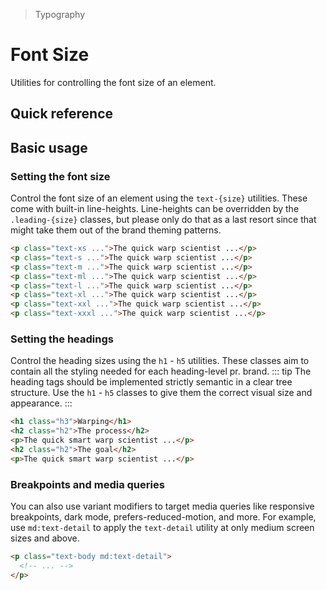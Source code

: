 > Typography

# Font Size
Utilities for controlling the font size of an element.

## Quick reference

<qr-table />

## Basic usage
### Setting the font size
Control the font size of an element using the `text-{size}` utilities.
These come with built-in line-heights.
Line-heights can be overridden by the `.leading-{size}` classes, but please only do that as a last resort since that might take them out of the brand theming patterns.

<ThemeContainer>
  <container><fontsize-example/></container>
</ThemeContainer>

```html
<p class="text-xs ...">The quick warp scientist ...</p>
<p class="text-s ...">The quick warp scientist ...</p>
<p class="text-m ...">The quick warp scientist ...</p>
<p class="text-ml ...">The quick warp scientist ...</p>
<p class="text-l ...">The quick warp scientist ...</p>
<p class="text-xl ...">The quick warp scientist ...</p>
<p class="text-xxl ...">The quick warp scientist ...</p>
<p class="text-xxxl ...">The quick warp scientist ...</p>
```
### Setting the headings
Control the heading sizes using the `h1` - `h5` utilities. These classes aim to contain all the styling needed for each heading-level pr. brand.
::: tip
The heading tags should be implemented strictly semantic in a clear tree structure. Use the `h1` - `h5` classes to give them the correct visual size and appearance.
:::

<ThemeContainer>
  <container><heading-example/></container>
</ThemeContainer>

```html
<h1 class="h3">Warping</h1>
<h2 class="h2">The process</h2>
<p>The quick smart warp scientist ...</p>
<h2 class="h2">The goal</h2>
<p>The quick smart warp scientist ...</p>
```

### Breakpoints and media queries
You can also use variant modifiers to target media queries like responsive breakpoints, dark mode, prefers-reduced-motion, and more. For example, use `md:text-detail` to apply the `text-detail` utility at only medium screen sizes and above.

```html
<p class="text-body md:text-detail">
  <!-- ... -->
</p>
```
